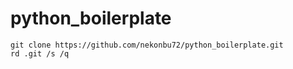 # python_boilerplate

    git clone https://github.com/nekonbu72/python_boilerplate.git
    rd .git /s /q
